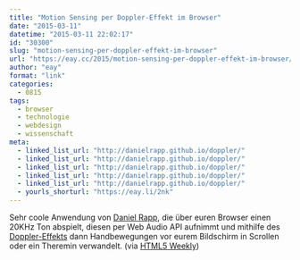 ```yaml
---
title: "Motion Sensing per Doppler-Effekt im Browser"
date: "2015-03-11"
datetime: "2015-03-11 22:02:17"
id: "30300"
slug: "motion-sensing-per-doppler-effekt-im-browser"
url: "https://eay.cc/2015/motion-sensing-per-doppler-effekt-im-browser/"
author: "eay"
format: "link"
categories:
  - 0815
tags:
  - browser
  - technologie
  - webdesign
  - wissenschaft
meta:
  - linked_list_url: "http://danielrapp.github.io/doppler/"
  - linked_list_url: "http://danielrapp.github.io/doppler/"
  - linked_list_url: "http://danielrapp.github.io/doppler/"
  - linked_list_url: "http://danielrapp.github.io/doppler/"
  - linked_list_url: "http://danielrapp.github.io/doppler/"
  - yourls_shorturl: "https://eay.li/2nk"
---
```


Sehr coole Anwendung von [Daniel Rapp](http://rappdaniel.com/), die über euren Browser einen 20KHz Ton abspielt, diesen per Web Audio API aufnimmt und mithilfe des [Doppler-Effekts](http://cl.ly/aAol) dann Handbewegungen vor eurem Bildschirm in Scrollen oder ein Theremin verwandelt. (via [HTML5 Weekly](http://html5weekly.com/issues/179))
